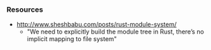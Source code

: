 
### Resources

* http://www.sheshbabu.com/posts/rust-module-system/
    - "We need to explicitly build the module tree in Rust, there’s no implicit mapping to file system"
